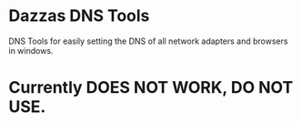 # Dazzas DNS Tools
DNS Tools for easily setting the DNS of all network adapters and browsers in windows.

# Currently DOES NOT WORK, DO NOT USE.
